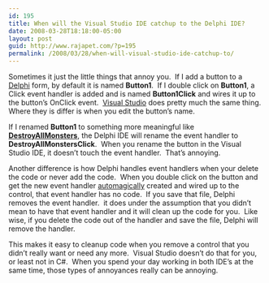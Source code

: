 ```yaml
---
id: 195
title: When will the Visual Studio IDE catchup to the Delphi IDE?
date: 2008-03-28T18:18:00-05:00
layout: post
guid: http://www.rajapet.com/?p=195
permalink: /2008/03/28/when-will-visual-studio-ide-catchup-to/
---
```

Sometimes it just the little things that annoy you.  If I add a button to a [Delphi](http://en.wikipedia.org/wiki/Borland_Delphi) form, by default it is named **Button1**.  If I double click on **Button1**, a Click event handler is added and is named **Button1Click** and wires it up to the button&#8217;s OnClick event.  [Visual Studio](http://en.wikipedia.org/wiki/Visual_studio) does pretty much the same thing.  Where they is differ is when you edit the button&#8217;s name.

If I renamed **Button1** to something more meaningful like [**DestroyAllMonsters**](http://www.stomptokyo.com/movies/destroy-all-monsters.html), the Delphi IDE will rename the event handler to **DestroyAllMonstersClick**.  When you rename the button in the Visual Studio IDE, it doesn&#8217;t touch the event handler.  That&#8217;s annoying.

Another difference is how Delphi handles event handlers when your delete the code or never add the code.  When you double click on the button and get the new event handler [automagically](http://www.urbandictionary.com/define.php?term=automagically) created and wired up to the control, that event handler has no code.  If you save that file, Delphi removes the event handler.  it does under the assumption that you didn&#8217;t mean to have that event handler and it will clean up the code for you.  Like wise, if you delete the code out of the handler and save the file, Delphi will remove the handler.  

This makes it easy to cleanup code when you remove a control that you didn&#8217;t really want or need any more.  Visual Studio doesn&#8217;t do that for you, or least not in C#.  When you spend your day working in both IDE&#8217;s at the same time, those types of annoyances really can be annoying.